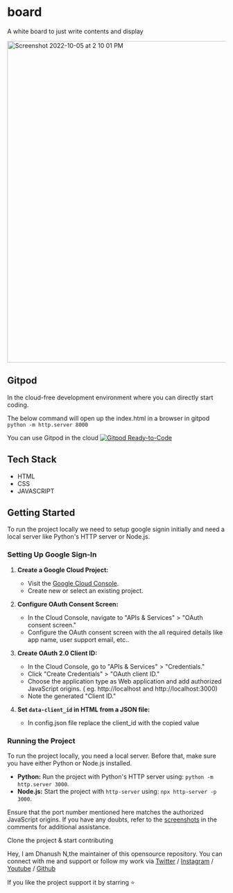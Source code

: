 # board
A white board to just write contents and display

<img width="742" alt="Screenshot 2022-10-05 at 2 10 01 PM" src="https://user-images.githubusercontent.com/80240317/195386021-ae58b679-4f69-4112-9fd6-42ff45759cbb.png">


## Gitpod

In the cloud-free development environment where you can directly start coding.

The below command will open up the index.html in a browser in gitpod 
`python -m http.server 8000`

You can use Gitpod in the cloud [![Gitpod Ready-to-Code](https://img.shields.io/badge/Gitpod-Ready--to--Code-blue?logo=gitpod)](https://gitpod.io/#https://github.com/DhanushNehru/board/)

## Tech Stack

- HTML
- CSS
- JAVASCRIPT

## Getting Started

To run the project locally we need to setup google signin initially and need a local server like Python's HTTP server or Node.js.

### Setting Up Google Sign-In

1. **Create a Google Cloud Project:**
   - Visit the [Google Cloud Console](https://console.cloud.google.com/).
   - Create new or select an existing project.

2. **Configure OAuth Consent Screen:**
   - In the Cloud Console, navigate to "APIs & Services" > "OAuth consent screen."
   - Configure the OAuth consent screen with the all required details like app name, user support email, etc..

3. **Create OAuth 2.0 Client ID:**
   - In the Cloud Console, go to "APIs & Services" > "Credentials."
   - Click "Create Credentials" > "OAuth client ID."
   - Choose the application type as Web application and add authorized JavaScript origins. ( eg. http://localhost and http://localhost:3000) 
   - Note the generated "Client ID."

4. **Set `data-client_id` in HTML from a JSON file:**
    - In config.json file replace the client_id with the copied value

### Running the Project

To run the project locally, you need a local server. Before that, make sure you have either Python or Node.js installed.

- **Python:** Run the project with Python's HTTP server using: `python -m http.server 3000`.
- **Node.js:** Start the project with `http-server` using: `npx http-server -p 3000`.

Ensure that the port number mentioned here matches the authorized JavaScript origins. If you have any doubts, refer to the [screenshots](https://github.com/DhanushNehru/board/pull/57) in the comments for additional assistance.

Clone the project & start contributing

Hey, I am Dhanush N,the maintainer of this opensource repository. You can connect with me and support or follow my work via [Twitter](https://twitter.com/Dhanush_Nehru) / [Instagram](https://www.instagram.com/dhanush_nehru/) / [Youtube](https://www.youtube.com/@dhanushnehru?sub_confirmation=1) / [Github](https://github.com/DhanushNehru)

If you like the project support it by starring ⭐
